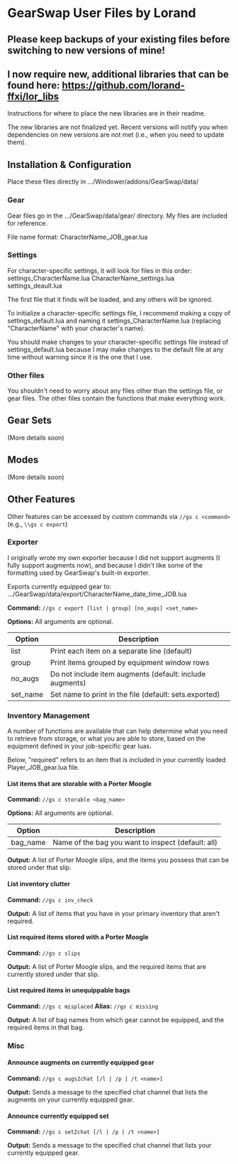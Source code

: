 # GearSwap User Files by Lorand

## Please keep backups of your existing files before switching to new versions of mine!

## I now require new, additional libraries that can be found here: https://github.com/lorand-ffxi/lor_libs

Instructions for where to place the new libraries are in their readme.

The new libraries are not finalized yet.  Recent versions will notify you when dependencies on new versions are not met (i.e., when you need to update them).


## Installation & Configuration

Place these files directly in .../Windower/addons/GearSwap/data/

### Gear

Gear files go in the .../GearSwap/data/gear/ directory.  My files are included for reference.

File name format: CharacterName_JOB_gear.lua

### Settings

For character-specific settings, it will look for files in this order:
settings_CharacterName.lua
CharacterName_settings.lua
settings_deault.lua

The first file that it finds will be loaded, and any others will be ignored.

To initialize a character-specific settings file, I recommend making a copy of settings_default.lua and naming it settings_CharacterName.lua (replacing "CharacterName" with your character's name).

You should make changes to your character-specific settings file instead of settings_default.lua because I may make changes to the default file at any time without warning since it is the one that I use.

### Other files

You shouldn't need to worry about any files other than the settings file, or gear files.  The other files contain the functions that make everything work.





## Gear Sets

(More details soon)


## Modes

(More details soon)





## Other Features

Other features can be accessed by custom commands via `//gs c <command>` (e.g., `\\gs c export`)

### Exporter

I originally wrote my own exporter because I did not support augments (I fully support augments now), and because I didn't like some of the formatting used by GearSwap's built-in exporter.

Exports currently equipped gear to: .../GearSwap/data/export/CharacterName_date_time_JOB.lua

**Command:** `//gs c export [list | group] [no_augs] <set_name>`

**Options:**
All arguments are optional.

| Option | Description |
| --- | --- |
| list | Print each item on a separate line (default) |
| group | Print items grouped by equipment window rows |
| no_augs | Do not include item augments (default: include augments) |
| set_name | Set name to print in the file (default: sets.exported) |

### Inventory Management

A number of functions are available that can help determine what you need to retrieve from storage, or what you are able to store, based on the equipment defined in your job-specific gear luas.

Below, "required" refers to an item that is included in your currently loaded Player_JOB_gear.lua file.

#### List items that are storable with a Porter Moogle

**Command:** `//gs c storable <bag_name>`

**Options:**
All arguments are optional.

| Option | Description |
| --- | --- |
| bag_name | Name of the bag you want to inspect (default: all) |

**Output:**
A list of Porter Moogle slips, and the items you possess that can be stored under that slip.

#### List inventory clutter

**Command:** `//gs c inv_check`

**Output:**
A list of items that you have in your primary inventory that aren't required.

#### List required items stored with a Porter Moogle

**Command:** `//gs c slips`

**Output:**
A list of Porter Moogle slips, and the required items that are currently stored under that slip.

#### List required items in unequippable bags

**Command:** `//gs c misplaced`
**Alias:** `//gs c missing`

**Output:**
A list of bag names from which gear cannot be equipped, and the required items in that bag.

### Misc

#### Announce augments on currently equipped gear

**Command:** `//gs c augs2chat [/l | /p | /t <name>]`

**Output:**
Sends a message to the specified chat channel that lists the augments on your currently equipped gear.

#### Announce currently equipped set

**Command:** `//gs c set2chat [/l | /p | /t <name>]`

**Output:**
Sends a message to the specified chat channel that lists your currently equipped gear.
